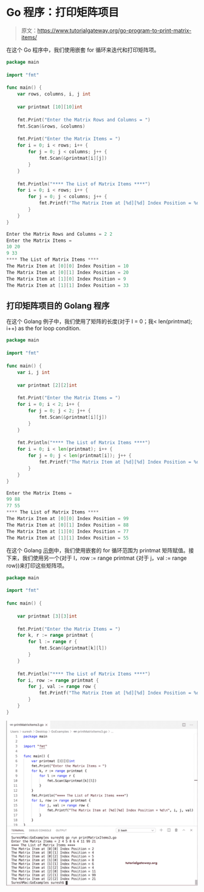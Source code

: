 # Go 程序：打印矩阵项目

> 原文：<https://www.tutorialgateway.org/go-program-to-print-matrix-items/>

在这个 Go 程序中，我们使用嵌套 for 循环来迭代和打印矩阵项。

```go
package main

import "fmt"

func main() {
    var rows, columns, i, j int

    var printmat [10][10]int

    fmt.Print("Enter the Matrix Rows and Columns = ")
    fmt.Scan(&rows, &columns)

    fmt.Print("Enter the Matrix Items = ")
    for i = 0; i < rows; i++ {
        for j = 0; j < columns; j++ {
            fmt.Scan(&printmat[i][j])
        }
    }

    fmt.Println("**** The List of Matrix Items ****")
    for i = 0; i < rows; i++ {
        for j = 0; j < columns; j++ {
            fmt.Printf("The Matrix Item at [%d][%d] Index Position = %d\n", i, j, printmat[i][j])
        }
    }
}
```

```go
Enter the Matrix Rows and Columns = 2 2
Enter the Matrix Items =       
10 20
9 33
**** The List of Matrix Items ****
The Matrix Item at [0][0] Index Position = 10
The Matrix Item at [0][1] Index Position = 20
The Matrix Item at [1][0] Index Position = 9
The Matrix Item at [1][1] Index Position = 33
```

## 打印矩阵项目的 Golang 程序

在这个 Golang 例子中，我们使用了矩阵的长度(对于 I = 0；我< len(printmat); i++) as the for loop condition.

```go
package main

import "fmt"

func main() {
    var i, j int

    var printmat [2][2]int

    fmt.Print("Enter the Matrix Items = ")
    for i = 0; i < 2; i++ {
        for j = 0; j < 2; j++ {
            fmt.Scan(&printmat[i][j])
        }
    }

    fmt.Println("**** The List of Matrix Items ****")
    for i = 0; i < len(printmat); i++ {
        for j = 0; j < len(printmat[i]); j++ {
            fmt.Printf("The Matrix Item at [%d][%d] Index Position = %d\n", i, j, printmat[i][j])
        }
    }
}
```

```go
Enter the Matrix Items = 
99 88
77 55
**** The List of Matrix Items ****
The Matrix Item at [0][0] Index Position = 99
The Matrix Item at [0][1] Index Position = 88
The Matrix Item at [1][0] Index Position = 77
The Matrix Item at [1][1] Index Position = 55
```

在这个 Golang [示例](https://www.tutorialgateway.org/go-programs/)中，我们使用嵌套的 for 循环范围为 printmat 矩阵赋值。接下来，我们使用另一个(对于 I，row := range printmat {对于 j，val := range row))来打印这些矩阵项。

```go
package main

import "fmt"

func main() {

    var printmat [3][3]int

    fmt.Print("Enter the Matrix Items = ")
    for k, r := range printmat {
        for l := range r {
            fmt.Scan(&printmat[k][l])
        }
    }

    fmt.Println("**** The List of Matrix Items ****")
    for i, row := range printmat {
        for j, val := range row {
            fmt.Printf("The Matrix Item at [%d][%d] Index Position = %d\n", i, j, val)
        }
    }
}
```

![Golang Program to Print Matrix Items 3](img/25ef94d45c053e7593744fbde7f3b50f.png)